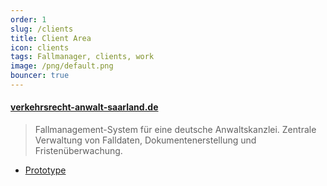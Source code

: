 ```yaml
---
order: 1
slug: /clients
title: Client Area
icon: clients
tags: Fallmanager, clients, work
image: /png/default.png
bouncer: true
---
```


#### [verkehrsrecht-anwalt-saarland.de](https://verkehrsrecht-anwalt-saarland.de/)

> Fallmanagement-System für eine deutsche Anwaltskanzlei. Zentrale Verwaltung von Falldaten, Dokumentenerstellung und Fristenüberwachung.

- [Prototype](/clients/fallmanager/prototype)

